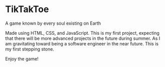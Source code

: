 # TikTakToe
A game known by every soul existing on Earth

Made using HTML, CSS, and JavaScript. This is my first project, expecting that there will be more advanced projects in the future during summer. As I am gravitating toward being a software engineer in the near future. This is my first stepping stone.

Enjoy the game!
